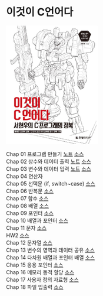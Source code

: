 <h1>이것이 C언어다</h1>

<p>
  <kbd><img src="./md/cover.jpg" width="250px"></kbd>
</p>

<p>
  Chap 01 프로그램 만들기 <a href="./md/chap-01/chap-01.md">노트</a> <a href="./src/chap-01">소스</a><br>
  Chap 02 상수와 데이터 출력 <a href="./md/chap-02/chap-02.md">노트</a> <a href="./src/chap-02">소스</a><br>
  Chap 03 변수와 데이터 입력 <a href="./md/chap-03/chap-03.md">노트</a> <a href="./src/chap-03">소스</a><br>
  Chap 04 연산자<br>
  Chap 05 선택문 (if, switch~case) <a href="./src/chap-05">소스</a><br>
  Chap 06 반복문 <a href="./src/chap-06">소스</a><br>
  Chap 07 함수 <a href="./src/chap-07">소스</a><br>
  Chap 08 배열 <a href="./src/chap-08">소스</a><br>
  Chap 09 포인터 <a href="./src/chap-09">소스</a><br>
  Chap 10 배열과 포인터 <a href="./src/chap-10">소스</a><br>
  Chap 11 문자 <a href="./src/chap-11">소스</a><br>
  HW2 <a href="./src/HW2">소스</a><br>
  Chap 12 문자열 <a href="./src/chap-12">소스</a><br>
  Chap 13 변수의 영역과 데이터 공유 <a href="./src/chap-13">소스</a><br>
  Chap 14 다차원 배열과 포인터 배열 <a href="./src/chap-14">소스</a><br>
  Chap 15 응용 포인터 <a href="./src/chap-15">소스</a><br>
  Chap 16 메모리 동적 할당 <a href="./src/chap-16">소스</a><br>
  Chap 17 사용자 정의 자료형 <a href="./src/chap-17">소스</a><br>
  Chap 18 파일 입출력 <a href="./src/chap-18">소스</a><br>
</p>
